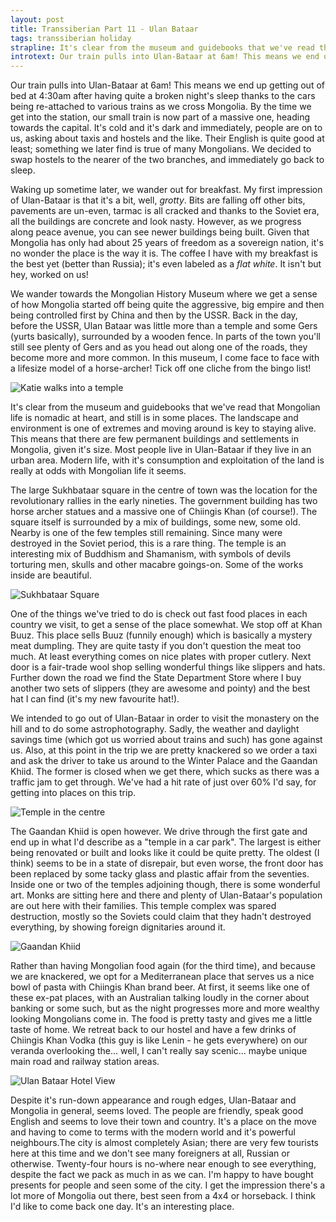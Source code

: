 ```yaml
---
layout: post
title: Transsiberian Part 11 - Ulan Bataar
tags: transsiberian holiday
strapline: It's clear from the museum and guidebooks that we've read that Mongolian life is nomadic at heart, and still is in some places.
introtext: Our train pulls into Ulan-Bataar at 6am! This means we end up getting out of bed at 4:30am after having quite a broken night's sleep thanks to the cars being re-attached to various trains as we cross Mongolia.
---
```


Our train pulls into Ulan-Bataar at 6am! This means we end up getting out of bed at 4:30am after having quite a broken night's sleep thanks to the cars being re-attached to various trains as we cross Mongolia. By the time we get into the station, our small train is now part of a massive one, heading towards the capital. It's cold and it's dark and immediately, people are on to us, asking about taxis and hostels and the like. Their English is quite good at least; something we later find is true of many Mongolians. We decided to swap hostels to the nearer of the two branches, and immediately go back to sleep.

Waking up sometime later, we wander out for breakfast. My first impression of Ulan-Bataar is that it's a bit, well, *grotty*. Bits are falling off other bits, pavements are un-even, tarmac is all cracked and thanks to the Soviet era, all the buildings are concrete and look nasty. However, as we progress along peace avenue, you can see newer buildings being built. Given that Mongolia has only had about 25 years of freedom as a sovereign nation, it's no wonder the place is the way it is. The coffee I have with my breakfast is the best yet (better than Russia); it's even labeled as a *flat white*. It isn't but hey, worked on us!

We wander towards the Mongolian History Museum where we get a sense of how Mongolia started off being quite the aggressive, big empire and then being controlled first by China and then by the USSR. Back in the day, before the USSR, Ulan Bataar was little more than a temple and some Gers (yurts basically), surrounded by a wooden fence. In parts of the town you'll still see plenty of Gers and as you head out along one of the roads, they become more and more common. In this museum, I come face to face with a lifesize model of a horse-archer! Tick off one cliche from the bingo list!

![Katie walks into a temple](https://farm9.staticflickr.com/8703/16367432524_abf4406c4d.jpg)

It's clear from the museum and guidebooks that we've read that Mongolian life is nomadic at heart, and still is in some places. The landscape and environment is one of extremes and moving around is key to staying alive. This means that there are few permanent buildings and settlements in Mongolia, given it's size. Most people live in Ulan-Bataar if they live in an urban area. Modern life, with it's consumption and exploitation of the land is really at odds with Mongolian life it seems. 

The large Sukhbataar square in the centre of town was the location for the revolutionary rallies in the early nineties. The government building has two horse archer statues and a massive one of Chiingis Khan (of course!). The square itself is surrounded by a mix of buildings, some new, some old. Nearby is one of the few temples still remaining. Since many were destroyed in the Soviet period, this is a rare thing. The temple is an interesting mix of Buddhism and Shamanism, with symbols of devils torturing men, skulls and other macabre goings-on. Some of the works inside are beautiful. 

![Sukhbataar Square](https://farm9.staticflickr.com/8753/16802357590_3dfe4ff19c.jpg)

One of the things we've tried to do is check out fast food places in each country we visit, to get a sense of the place somewhat. We stop off at Khan Buuz. This place sells Buuz (funnily enough) which is basically a mystery meat dumpling. They are quite tasty if you don't question the meat too much. At least everything comes on nice plates with proper cutlery. Next door is a fair-trade wool shop selling wonderful things like slippers and hats. Further down the road we find the State Department Store where I buy another two sets of slippers (they are awesome and pointy) and the best hat I can find (it's my new favourite hat!).

We intended to go out of Ulan-Bataar in order to visit the monastery on the hill and to do some astrophotography. Sadly, the weather and daylight savings time (which got us worried about trains and such) has gone against us. Also, at this point in the trip we are pretty knackered so we order a taxi and ask the driver to take us around to the Winter Palace and the Gaandan Khiid. The former is closed when we get there, which sucks as there was a traffic jam to get through. We've had a hit rate of just over 60% I'd say, for getting into places on this trip. 

![Temple in the centre](https://farm8.staticflickr.com/7594/16802354440_fcf3028c4c.jpg)

The Gaandan Khiid is open however. We drive through the first gate and end up in what I'd describe as a "temple in a car park". The largest is either being renovated or built and looks like it could be quite pretty. The oldest (I think) seems to be in a state of disrepair, but even worse, the front door has been replaced by some tacky glass and plastic affair from the seventies. Inside one or two of the temples adjoining though, there is some wonderful art. Monks are sitting here and there and plenty of Ulan-Bataar's population are out here with their families. This temple complex was spared destruction, mostly so the Soviets could claim that they hadn't destroyed everything, by showing foreign dignitaries around it.

![Gaandan Khiid](https://farm9.staticflickr.com/8703/16803609239_a860b4c68d.jpg)

Rather than having Mongolian food again (for the third time), and because we are knackered, we opt for a Mediterranean place that serves us a nice bowl of pasta with Chiingis Khan brand beer. At first, it seems like one of these ex-pat places, with an Australian talking loudly in the corner about banking or some such, but as the night progresses more and more wealthy looking Mongolians come in. The food is pretty tasty and gives me a little taste of home. We retreat back to our hostel and have a few drinks of Chiingis Khan Vodka (this guy is like Lenin - he gets everywhere) on our veranda overlooking the... well, I can't really say scenic... maybe unique main road and railway station areas. 

![Ulan Bataar Hotel View](https://farm8.staticflickr.com/7621/16802351020_7f0201e6ef.jpg)

Despite it's run-down appearance and rough edges, Ulan-Bataar and Mongolia in general, seems loved. The people are friendly, speak good English and seems to love their town and country. It's a place on the move and having to come to terms with the modern world and it's powerful neighbours.The city is almost completely Asian; there are very few tourists here at this time and we don't see many foreigners at all, Russian or otherwise. Twenty-four hours is no-where near enough to see everything, despite the fact we pack as much in as we can. I'm happy to have bought presents for people and seen some of the city. I get the impression there's a lot more of Mongolia out there, best seen from a 4x4 or horseback. I think I'd like to come back one day. It's an interesting place.
